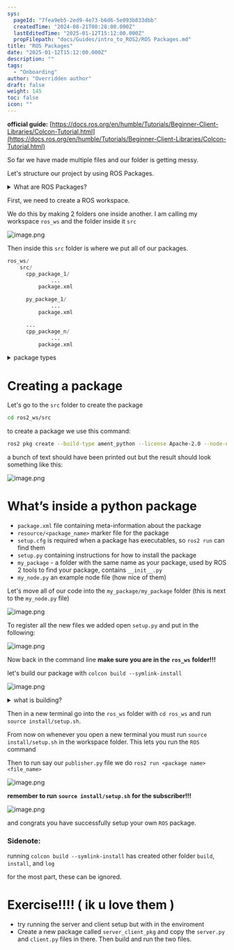 ```yaml
---
sys:
  pageId: "7fea9eb5-2ed9-4e73-b6d6-5e093b833dbb"
  createdTime: "2024-08-21T00:28:00.000Z"
  lastEditedTime: "2025-01-12T15:12:00.000Z"
  propFilepath: "docs/Guides/intro_to_ROS2/ROS Packages.md"
title: "ROS Packages"
date: "2025-01-12T15:12:00.000Z"
description: ""
tags:
  - "Onboarding"
author: "Overridden author"
draft: false
weight: 145
toc: false
icon: ""
---
```


**official guide:** [https://docs.ros.org/en/humble/Tutorials/Beginner-Client-Libraries/Colcon-Tutorial.html](https://docs.ros.org/en/humble/Tutorials/Beginner-Client-Libraries/Colcon-Tutorial.html)

So far we have made multiple files and our folder is getting messy.

Let's structure our project by using ROS Packages.

<details>

<summary>What are ROS Packages?</summary>

ROS Packages are, as the name implies, packages of code that are highly sharable between ROS developers.

They consist of a folder, `package.xml` file, and source code

```python
      cpp_package_1/
		      ... imagine much code files here ..
          package.xml
```

</details>

First, we need to create a ROS workspace.

We do this by making 2 folders one inside another. I am calling my workspace `ros_ws` and the folder inside it `src`

![image.png](https://prod-files-secure.s3.us-west-2.amazonaws.com/d518164a-d88e-44d1-a4ee-3adb3bd8bce0/70706947-fd18-4537-a67b-e12946812d31/image.png?X-Amz-Algorithm=AWS4-HMAC-SHA256&X-Amz-Content-Sha256=UNSIGNED-PAYLOAD&X-Amz-Credential=ASIAZI2LB466WTJ6HW2N%2F20250606%2Fus-west-2%2Fs3%2Faws4_request&X-Amz-Date=20250606T041558Z&X-Amz-Expires=3600&X-Amz-Security-Token=IQoJb3JpZ2luX2VjEHsaCXVzLXdlc3QtMiJHMEUCIA0ovDEzaXToRguBD0AGrcGTSXMLaIX1B%2FKagbUj7ke4AiEAx%2B8AnuZoxXRT4jZffr8tJ1kjr82Cu8vP2Sn7Fk68%2Bb8q%2FwMIVBAAGgw2Mzc0MjMxODM4MDUiDGn9OsgypuINFOQCByrcA4gGtu7sH21geLdwyMWcZi3zjlMZGZExjLyCCvs%2FOkmSVie3gSgmZoxfcviKYKpxsfoUdK0oD5yQF45l4uUhfg%2BZiMomhYvXLcbm6yvXgHxUCFl635f1HijbI39WBpHU4JvtNhd4tIQVrn%2FjP5cPECIztecYxhxbrGRuGoeEYRONtU8sZVfL%2BhxVLj3RXa7kPRJcwCkpkdaYgxzSOfcqSZwX6SA50dyolu82%2BIpYffXw9P5MydGun%2B1ajUBhDHCUdHgvBv88wxDN43AB7XNa4B5PgDwQP0ukAhMqbLcGANPMUZXj5dzvFMbLQrIXtXpkF5oXE02olUWWLBVtIYYxBgy7zL5siL79%2BM3kvk42E2yhno9ELxWu%2ByhKUCw3Wo35kznFsSs5nE44Znlal5TGE%2BanTwQ62QeKvQvWAohUIc3ySHf1j7nQ5Xkdlz8msrK2weBufDONXfj%2F%2BeaaAinuJPPbWxEPHypXibfg3E%2Bb4QdMPY%2B31WIz4K%2B8eP8GmiiPm16Yj8WPJFcA4JMN0kmw7gv9KA4Uun1F9luG5mpw834ek6IOpH34cVz41a5Q2cPXREvwEwxAAH4TxBYULpoeJDGgcIYKTxDn6LBQ19H0PdSVcN2SQ9N4TklXHL5SMIypicIGOqUBIrYbfzUpLrKRUSXBChjWnSBgoTEbcn7pmobjA8yV75D8ym5C8Rt9mbYItqBe3%2B0W7qSxI5AyU6%2BrzpaAfrTB8VBwHy%2F51%2FuwqJ4X8%2FDoNO3ggLn8z8Mxc1Kn75VqTI0ZJL%2BDIeFeKxrSuxLLRQ312tAVtWPpbnl7%2FevWUDRP62mnKmtZGqoksZXUeYWmoCTJ4KNreimDko7fU5c88%2BDpUmrrHcPA&X-Amz-Signature=c41df3ae0c5fdeeced258fa012b2dcec8f682e13cfbd80a60976cd381b2cb19a&X-Amz-SignedHeaders=host&x-id=GetObject)

Then inside this `src` folder is where we put all of our packages.

```python
ros_ws/
    src/
      cpp_package_1/
		      ...
          package.xml

      py_package_1/
		      ...
          package.xml

      ...
      cpp_package_n/
		      ...
          package.xml

```

<details>

<summary>package types</summary>

packages can be either `C++` or python.

the intern file structure is different for each but for this guide we will stick to creating python packages

</details>

# Creating a package

Let's go to the `src` folder to create the package

```bash
cd ros2_ws/src
```

to create a package we use this command:

```bash
ros2 pkg create --build-type ament_python --license Apache-2.0 --node-name my_node my_package
```

a bunch of text should have been printed out but the result should look something like this:

![image.png](https://prod-files-secure.s3.us-west-2.amazonaws.com/d518164a-d88e-44d1-a4ee-3adb3bd8bce0/e6cf1e3f-8512-4a3e-b131-079f800bf3e8/image.png?X-Amz-Algorithm=AWS4-HMAC-SHA256&X-Amz-Content-Sha256=UNSIGNED-PAYLOAD&X-Amz-Credential=ASIAZI2LB466WTJ6HW2N%2F20250606%2Fus-west-2%2Fs3%2Faws4_request&X-Amz-Date=20250606T041558Z&X-Amz-Expires=3600&X-Amz-Security-Token=IQoJb3JpZ2luX2VjEHsaCXVzLXdlc3QtMiJHMEUCIA0ovDEzaXToRguBD0AGrcGTSXMLaIX1B%2FKagbUj7ke4AiEAx%2B8AnuZoxXRT4jZffr8tJ1kjr82Cu8vP2Sn7Fk68%2Bb8q%2FwMIVBAAGgw2Mzc0MjMxODM4MDUiDGn9OsgypuINFOQCByrcA4gGtu7sH21geLdwyMWcZi3zjlMZGZExjLyCCvs%2FOkmSVie3gSgmZoxfcviKYKpxsfoUdK0oD5yQF45l4uUhfg%2BZiMomhYvXLcbm6yvXgHxUCFl635f1HijbI39WBpHU4JvtNhd4tIQVrn%2FjP5cPECIztecYxhxbrGRuGoeEYRONtU8sZVfL%2BhxVLj3RXa7kPRJcwCkpkdaYgxzSOfcqSZwX6SA50dyolu82%2BIpYffXw9P5MydGun%2B1ajUBhDHCUdHgvBv88wxDN43AB7XNa4B5PgDwQP0ukAhMqbLcGANPMUZXj5dzvFMbLQrIXtXpkF5oXE02olUWWLBVtIYYxBgy7zL5siL79%2BM3kvk42E2yhno9ELxWu%2ByhKUCw3Wo35kznFsSs5nE44Znlal5TGE%2BanTwQ62QeKvQvWAohUIc3ySHf1j7nQ5Xkdlz8msrK2weBufDONXfj%2F%2BeaaAinuJPPbWxEPHypXibfg3E%2Bb4QdMPY%2B31WIz4K%2B8eP8GmiiPm16Yj8WPJFcA4JMN0kmw7gv9KA4Uun1F9luG5mpw834ek6IOpH34cVz41a5Q2cPXREvwEwxAAH4TxBYULpoeJDGgcIYKTxDn6LBQ19H0PdSVcN2SQ9N4TklXHL5SMIypicIGOqUBIrYbfzUpLrKRUSXBChjWnSBgoTEbcn7pmobjA8yV75D8ym5C8Rt9mbYItqBe3%2B0W7qSxI5AyU6%2BrzpaAfrTB8VBwHy%2F51%2FuwqJ4X8%2FDoNO3ggLn8z8Mxc1Kn75VqTI0ZJL%2BDIeFeKxrSuxLLRQ312tAVtWPpbnl7%2FevWUDRP62mnKmtZGqoksZXUeYWmoCTJ4KNreimDko7fU5c88%2BDpUmrrHcPA&X-Amz-Signature=0c803c59316bb9d1a9f0defd7d0f4b40c02fce5cb95e6da38c341171c3411e32&X-Amz-SignedHeaders=host&x-id=GetObject)

# What’s inside a python package

- `package.xml` file containing meta-information about the package
- `resource/<package_name>` marker file for the package
- `setup.cfg` is required when a package has executables, so `ros2 run` can find them
- `setup.py` containing instructions for how to install the package
- `my_package` - a folder with the same name as your package, used by ROS 2 tools to find your package, contains `__init__.py`
- `my_node.py` an example node file (how nice of them)

Let's move all of our code into the `my_package/my_package` folder (this is next to the `my_node.py` file)

![image.png](https://prod-files-secure.s3.us-west-2.amazonaws.com/d518164a-d88e-44d1-a4ee-3adb3bd8bce0/9ce58f11-0da9-4d3e-b86d-506a9685d378/image.png?X-Amz-Algorithm=AWS4-HMAC-SHA256&X-Amz-Content-Sha256=UNSIGNED-PAYLOAD&X-Amz-Credential=ASIAZI2LB466WTJ6HW2N%2F20250606%2Fus-west-2%2Fs3%2Faws4_request&X-Amz-Date=20250606T041558Z&X-Amz-Expires=3600&X-Amz-Security-Token=IQoJb3JpZ2luX2VjEHsaCXVzLXdlc3QtMiJHMEUCIA0ovDEzaXToRguBD0AGrcGTSXMLaIX1B%2FKagbUj7ke4AiEAx%2B8AnuZoxXRT4jZffr8tJ1kjr82Cu8vP2Sn7Fk68%2Bb8q%2FwMIVBAAGgw2Mzc0MjMxODM4MDUiDGn9OsgypuINFOQCByrcA4gGtu7sH21geLdwyMWcZi3zjlMZGZExjLyCCvs%2FOkmSVie3gSgmZoxfcviKYKpxsfoUdK0oD5yQF45l4uUhfg%2BZiMomhYvXLcbm6yvXgHxUCFl635f1HijbI39WBpHU4JvtNhd4tIQVrn%2FjP5cPECIztecYxhxbrGRuGoeEYRONtU8sZVfL%2BhxVLj3RXa7kPRJcwCkpkdaYgxzSOfcqSZwX6SA50dyolu82%2BIpYffXw9P5MydGun%2B1ajUBhDHCUdHgvBv88wxDN43AB7XNa4B5PgDwQP0ukAhMqbLcGANPMUZXj5dzvFMbLQrIXtXpkF5oXE02olUWWLBVtIYYxBgy7zL5siL79%2BM3kvk42E2yhno9ELxWu%2ByhKUCw3Wo35kznFsSs5nE44Znlal5TGE%2BanTwQ62QeKvQvWAohUIc3ySHf1j7nQ5Xkdlz8msrK2weBufDONXfj%2F%2BeaaAinuJPPbWxEPHypXibfg3E%2Bb4QdMPY%2B31WIz4K%2B8eP8GmiiPm16Yj8WPJFcA4JMN0kmw7gv9KA4Uun1F9luG5mpw834ek6IOpH34cVz41a5Q2cPXREvwEwxAAH4TxBYULpoeJDGgcIYKTxDn6LBQ19H0PdSVcN2SQ9N4TklXHL5SMIypicIGOqUBIrYbfzUpLrKRUSXBChjWnSBgoTEbcn7pmobjA8yV75D8ym5C8Rt9mbYItqBe3%2B0W7qSxI5AyU6%2BrzpaAfrTB8VBwHy%2F51%2FuwqJ4X8%2FDoNO3ggLn8z8Mxc1Kn75VqTI0ZJL%2BDIeFeKxrSuxLLRQ312tAVtWPpbnl7%2FevWUDRP62mnKmtZGqoksZXUeYWmoCTJ4KNreimDko7fU5c88%2BDpUmrrHcPA&X-Amz-Signature=9e616d3965492a0aafc81aab95b3b8861c494ddc21e27e61d5725b991521f9aa&X-Amz-SignedHeaders=host&x-id=GetObject)

To register all the new files we added open `setup.py` and put in the following:

![image.png](https://prod-files-secure.s3.us-west-2.amazonaws.com/d518164a-d88e-44d1-a4ee-3adb3bd8bce0/1cd7c262-4cae-4496-9d75-c178537d24a2/image.png?X-Amz-Algorithm=AWS4-HMAC-SHA256&X-Amz-Content-Sha256=UNSIGNED-PAYLOAD&X-Amz-Credential=ASIAZI2LB466WTJ6HW2N%2F20250606%2Fus-west-2%2Fs3%2Faws4_request&X-Amz-Date=20250606T041558Z&X-Amz-Expires=3600&X-Amz-Security-Token=IQoJb3JpZ2luX2VjEHsaCXVzLXdlc3QtMiJHMEUCIA0ovDEzaXToRguBD0AGrcGTSXMLaIX1B%2FKagbUj7ke4AiEAx%2B8AnuZoxXRT4jZffr8tJ1kjr82Cu8vP2Sn7Fk68%2Bb8q%2FwMIVBAAGgw2Mzc0MjMxODM4MDUiDGn9OsgypuINFOQCByrcA4gGtu7sH21geLdwyMWcZi3zjlMZGZExjLyCCvs%2FOkmSVie3gSgmZoxfcviKYKpxsfoUdK0oD5yQF45l4uUhfg%2BZiMomhYvXLcbm6yvXgHxUCFl635f1HijbI39WBpHU4JvtNhd4tIQVrn%2FjP5cPECIztecYxhxbrGRuGoeEYRONtU8sZVfL%2BhxVLj3RXa7kPRJcwCkpkdaYgxzSOfcqSZwX6SA50dyolu82%2BIpYffXw9P5MydGun%2B1ajUBhDHCUdHgvBv88wxDN43AB7XNa4B5PgDwQP0ukAhMqbLcGANPMUZXj5dzvFMbLQrIXtXpkF5oXE02olUWWLBVtIYYxBgy7zL5siL79%2BM3kvk42E2yhno9ELxWu%2ByhKUCw3Wo35kznFsSs5nE44Znlal5TGE%2BanTwQ62QeKvQvWAohUIc3ySHf1j7nQ5Xkdlz8msrK2weBufDONXfj%2F%2BeaaAinuJPPbWxEPHypXibfg3E%2Bb4QdMPY%2B31WIz4K%2B8eP8GmiiPm16Yj8WPJFcA4JMN0kmw7gv9KA4Uun1F9luG5mpw834ek6IOpH34cVz41a5Q2cPXREvwEwxAAH4TxBYULpoeJDGgcIYKTxDn6LBQ19H0PdSVcN2SQ9N4TklXHL5SMIypicIGOqUBIrYbfzUpLrKRUSXBChjWnSBgoTEbcn7pmobjA8yV75D8ym5C8Rt9mbYItqBe3%2B0W7qSxI5AyU6%2BrzpaAfrTB8VBwHy%2F51%2FuwqJ4X8%2FDoNO3ggLn8z8Mxc1Kn75VqTI0ZJL%2BDIeFeKxrSuxLLRQ312tAVtWPpbnl7%2FevWUDRP62mnKmtZGqoksZXUeYWmoCTJ4KNreimDko7fU5c88%2BDpUmrrHcPA&X-Amz-Signature=114180bc6fb2b4aa69c1f57858b413823f7e606646e49d8158e71fbbea265abe&X-Amz-SignedHeaders=host&x-id=GetObject)

Now back in the command line **make sure you are in the** **`ros_ws`** **folder!!!**

let's build our package with `colcon build --symlink-install`

![image.png](https://prod-files-secure.s3.us-west-2.amazonaws.com/d518164a-d88e-44d1-a4ee-3adb3bd8bce0/2f2a0d27-b173-48fd-b189-5f5c0ce65619/image.png?X-Amz-Algorithm=AWS4-HMAC-SHA256&X-Amz-Content-Sha256=UNSIGNED-PAYLOAD&X-Amz-Credential=ASIAZI2LB466WTJ6HW2N%2F20250606%2Fus-west-2%2Fs3%2Faws4_request&X-Amz-Date=20250606T041558Z&X-Amz-Expires=3600&X-Amz-Security-Token=IQoJb3JpZ2luX2VjEHsaCXVzLXdlc3QtMiJHMEUCIA0ovDEzaXToRguBD0AGrcGTSXMLaIX1B%2FKagbUj7ke4AiEAx%2B8AnuZoxXRT4jZffr8tJ1kjr82Cu8vP2Sn7Fk68%2Bb8q%2FwMIVBAAGgw2Mzc0MjMxODM4MDUiDGn9OsgypuINFOQCByrcA4gGtu7sH21geLdwyMWcZi3zjlMZGZExjLyCCvs%2FOkmSVie3gSgmZoxfcviKYKpxsfoUdK0oD5yQF45l4uUhfg%2BZiMomhYvXLcbm6yvXgHxUCFl635f1HijbI39WBpHU4JvtNhd4tIQVrn%2FjP5cPECIztecYxhxbrGRuGoeEYRONtU8sZVfL%2BhxVLj3RXa7kPRJcwCkpkdaYgxzSOfcqSZwX6SA50dyolu82%2BIpYffXw9P5MydGun%2B1ajUBhDHCUdHgvBv88wxDN43AB7XNa4B5PgDwQP0ukAhMqbLcGANPMUZXj5dzvFMbLQrIXtXpkF5oXE02olUWWLBVtIYYxBgy7zL5siL79%2BM3kvk42E2yhno9ELxWu%2ByhKUCw3Wo35kznFsSs5nE44Znlal5TGE%2BanTwQ62QeKvQvWAohUIc3ySHf1j7nQ5Xkdlz8msrK2weBufDONXfj%2F%2BeaaAinuJPPbWxEPHypXibfg3E%2Bb4QdMPY%2B31WIz4K%2B8eP8GmiiPm16Yj8WPJFcA4JMN0kmw7gv9KA4Uun1F9luG5mpw834ek6IOpH34cVz41a5Q2cPXREvwEwxAAH4TxBYULpoeJDGgcIYKTxDn6LBQ19H0PdSVcN2SQ9N4TklXHL5SMIypicIGOqUBIrYbfzUpLrKRUSXBChjWnSBgoTEbcn7pmobjA8yV75D8ym5C8Rt9mbYItqBe3%2B0W7qSxI5AyU6%2BrzpaAfrTB8VBwHy%2F51%2FuwqJ4X8%2FDoNO3ggLn8z8Mxc1Kn75VqTI0ZJL%2BDIeFeKxrSuxLLRQ312tAVtWPpbnl7%2FevWUDRP62mnKmtZGqoksZXUeYWmoCTJ4KNreimDko7fU5c88%2BDpUmrrHcPA&X-Amz-Signature=c7bda6f71dbfbfd337a66bf0576761d6e714c7e4b6854aa1f18a19ae6564e938&X-Amz-SignedHeaders=host&x-id=GetObject)

<details>

<summary>what is building?</summary>

if you are a CS major at Rose-Hulman you will learn the answer to this in CSSE132

but TLDR; is it combines all the code files into one program that can be run easily 

</details>

Then in a new terminal go into the `ros_ws` folder with `cd ros_ws` and run `source install/setup.sh`. 

From now on whenever you open a new terminal you must run `source install/setup.sh` in the workspace folder. This lets you run the `ROS` command

Then to run say our `publisher.py` file we do `ros2 run <package name> <file_name>`

![image.png](https://prod-files-secure.s3.us-west-2.amazonaws.com/d518164a-d88e-44d1-a4ee-3adb3bd8bce0/4f4b1219-3a44-4632-aa0a-ce3471699f59/image.png?X-Amz-Algorithm=AWS4-HMAC-SHA256&X-Amz-Content-Sha256=UNSIGNED-PAYLOAD&X-Amz-Credential=ASIAZI2LB466WTJ6HW2N%2F20250606%2Fus-west-2%2Fs3%2Faws4_request&X-Amz-Date=20250606T041558Z&X-Amz-Expires=3600&X-Amz-Security-Token=IQoJb3JpZ2luX2VjEHsaCXVzLXdlc3QtMiJHMEUCIA0ovDEzaXToRguBD0AGrcGTSXMLaIX1B%2FKagbUj7ke4AiEAx%2B8AnuZoxXRT4jZffr8tJ1kjr82Cu8vP2Sn7Fk68%2Bb8q%2FwMIVBAAGgw2Mzc0MjMxODM4MDUiDGn9OsgypuINFOQCByrcA4gGtu7sH21geLdwyMWcZi3zjlMZGZExjLyCCvs%2FOkmSVie3gSgmZoxfcviKYKpxsfoUdK0oD5yQF45l4uUhfg%2BZiMomhYvXLcbm6yvXgHxUCFl635f1HijbI39WBpHU4JvtNhd4tIQVrn%2FjP5cPECIztecYxhxbrGRuGoeEYRONtU8sZVfL%2BhxVLj3RXa7kPRJcwCkpkdaYgxzSOfcqSZwX6SA50dyolu82%2BIpYffXw9P5MydGun%2B1ajUBhDHCUdHgvBv88wxDN43AB7XNa4B5PgDwQP0ukAhMqbLcGANPMUZXj5dzvFMbLQrIXtXpkF5oXE02olUWWLBVtIYYxBgy7zL5siL79%2BM3kvk42E2yhno9ELxWu%2ByhKUCw3Wo35kznFsSs5nE44Znlal5TGE%2BanTwQ62QeKvQvWAohUIc3ySHf1j7nQ5Xkdlz8msrK2weBufDONXfj%2F%2BeaaAinuJPPbWxEPHypXibfg3E%2Bb4QdMPY%2B31WIz4K%2B8eP8GmiiPm16Yj8WPJFcA4JMN0kmw7gv9KA4Uun1F9luG5mpw834ek6IOpH34cVz41a5Q2cPXREvwEwxAAH4TxBYULpoeJDGgcIYKTxDn6LBQ19H0PdSVcN2SQ9N4TklXHL5SMIypicIGOqUBIrYbfzUpLrKRUSXBChjWnSBgoTEbcn7pmobjA8yV75D8ym5C8Rt9mbYItqBe3%2B0W7qSxI5AyU6%2BrzpaAfrTB8VBwHy%2F51%2FuwqJ4X8%2FDoNO3ggLn8z8Mxc1Kn75VqTI0ZJL%2BDIeFeKxrSuxLLRQ312tAVtWPpbnl7%2FevWUDRP62mnKmtZGqoksZXUeYWmoCTJ4KNreimDko7fU5c88%2BDpUmrrHcPA&X-Amz-Signature=eefd5af93d00752ccd73ded43c7e651c9029d570dbb6604236b39ee499cc5831&X-Amz-SignedHeaders=host&x-id=GetObject)

**remember to run** **`source install/setup.sh`** **for the subscriber!!!**

![image.png](https://prod-files-secure.s3.us-west-2.amazonaws.com/d518164a-d88e-44d1-a4ee-3adb3bd8bce0/02121119-dad4-49ec-8356-c956108b4243/image.png?X-Amz-Algorithm=AWS4-HMAC-SHA256&X-Amz-Content-Sha256=UNSIGNED-PAYLOAD&X-Amz-Credential=ASIAZI2LB466WTJ6HW2N%2F20250606%2Fus-west-2%2Fs3%2Faws4_request&X-Amz-Date=20250606T041558Z&X-Amz-Expires=3600&X-Amz-Security-Token=IQoJb3JpZ2luX2VjEHsaCXVzLXdlc3QtMiJHMEUCIA0ovDEzaXToRguBD0AGrcGTSXMLaIX1B%2FKagbUj7ke4AiEAx%2B8AnuZoxXRT4jZffr8tJ1kjr82Cu8vP2Sn7Fk68%2Bb8q%2FwMIVBAAGgw2Mzc0MjMxODM4MDUiDGn9OsgypuINFOQCByrcA4gGtu7sH21geLdwyMWcZi3zjlMZGZExjLyCCvs%2FOkmSVie3gSgmZoxfcviKYKpxsfoUdK0oD5yQF45l4uUhfg%2BZiMomhYvXLcbm6yvXgHxUCFl635f1HijbI39WBpHU4JvtNhd4tIQVrn%2FjP5cPECIztecYxhxbrGRuGoeEYRONtU8sZVfL%2BhxVLj3RXa7kPRJcwCkpkdaYgxzSOfcqSZwX6SA50dyolu82%2BIpYffXw9P5MydGun%2B1ajUBhDHCUdHgvBv88wxDN43AB7XNa4B5PgDwQP0ukAhMqbLcGANPMUZXj5dzvFMbLQrIXtXpkF5oXE02olUWWLBVtIYYxBgy7zL5siL79%2BM3kvk42E2yhno9ELxWu%2ByhKUCw3Wo35kznFsSs5nE44Znlal5TGE%2BanTwQ62QeKvQvWAohUIc3ySHf1j7nQ5Xkdlz8msrK2weBufDONXfj%2F%2BeaaAinuJPPbWxEPHypXibfg3E%2Bb4QdMPY%2B31WIz4K%2B8eP8GmiiPm16Yj8WPJFcA4JMN0kmw7gv9KA4Uun1F9luG5mpw834ek6IOpH34cVz41a5Q2cPXREvwEwxAAH4TxBYULpoeJDGgcIYKTxDn6LBQ19H0PdSVcN2SQ9N4TklXHL5SMIypicIGOqUBIrYbfzUpLrKRUSXBChjWnSBgoTEbcn7pmobjA8yV75D8ym5C8Rt9mbYItqBe3%2B0W7qSxI5AyU6%2BrzpaAfrTB8VBwHy%2F51%2FuwqJ4X8%2FDoNO3ggLn8z8Mxc1Kn75VqTI0ZJL%2BDIeFeKxrSuxLLRQ312tAVtWPpbnl7%2FevWUDRP62mnKmtZGqoksZXUeYWmoCTJ4KNreimDko7fU5c88%2BDpUmrrHcPA&X-Amz-Signature=32e8ee41a295de2974524a87ec264c7b0234a0d44262a8fd0c84defa0b7ab1d8&X-Amz-SignedHeaders=host&x-id=GetObject)

and congrats you have successfully setup your own `ROS` package.

### Sidenote:

running `colcon build --symlink-install` has created other folder `build`, `install`, and `log`

for the most part, these can be ignored.

# Exercise!!!! ( ik u love them )

- try running the server and client setup but with in the enviroment
- Create a new package called `server_client_pkg` and copy the `server.py` and `client.py` files in there. Then build and run the two files.
